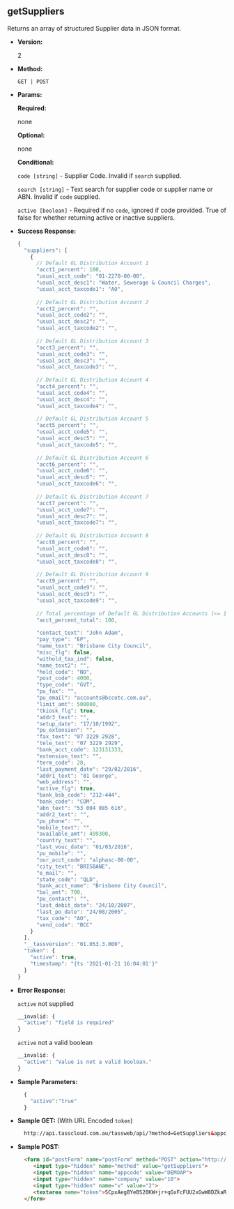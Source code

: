 **getSuppliers**
----
  Returns an array of structured Supplier data in JSON format.

* **Version:**

  2

* **Method:**

  `GET | POST`
  
*  **Params:**

   **Required:**

   none
   
   **Optional:**
   
   none

   **Conditional:**

   `code [string]` - Supplier Code. Invalid if `search` supplied.

   `search [string]` - Text search for supplier code or supplier name or ABN. 
                       Invalid if `code` supplied.
 
   `active [boolean]` - Required if no `code`, ignored if code provided. 
                        True of false for whether returning active or inactive suppliers.

* **Success Response:**

    ```javascript
    {
      "suppliers": [
        {
          // Default GL Distribution Account 1
          "acct1_percent": 100,
          "usual_acct_code": "01-2270-00-00",
          "usual_acct_desc1": "Water, Sewerage & Council Charges",
          "usual_acct_taxcode1": "AO",
          
          // Default GL Distribution Account 2
          "acct2_percent": "",
          "usual_acct_code2": "",
          "usual_acct_desc2": "",
          "usual_acct_taxcode2": "",
          
          // Default GL Distribution Account 3
          "acct3_percent": "",
          "usual_acct_code3": "",
          "usual_acct_desc3": "",
          "usual_acct_taxcode3": "",
          
          // Default GL Distribution Account 4
          "acct4_percent": "",
          "usual_acct_code4": "",
          "usual_acct_desc4": "",
          "usual_acct_taxcode4": "",
          
          // Default GL Distribution Account 5
          "acct5_percent": "",
          "usual_acct_code5": "",
          "usual_acct_desc5": "",
          "usual_acct_taxcode5": "",
          
          // Default GL Distribution Account 6
          "acct6_percent": "",
          "usual_acct_code6": "",
          "usual_acct_desc6": "",
          "usual_acct_taxcode6": "",
          
          // Default GL Distribution Account 7
          "acct7_percent": "",
          "usual_acct_code7": "",
          "usual_acct_desc7": "",
          "usual_acct_taxcode7": "",
          
          // Default GL Distribution Account 8
          "acct8_percent": "",
          "usual_acct_code8": "",
          "usual_acct_desc8": "",
          "usual_acct_taxcode8": "",
          
          // Default GL Distribution Account 9
          "acct9_percent": "",
          "usual_acct_code9": "",
          "usual_acct_desc9": "",
          "usual_acct_taxcode9": "",
          
          // Total percentage of Default GL Distribution Accounts (<= 100)
          "acct_percent_total": 100,
          
          "contact_text": "John Adam",
          "pay_type": "EP",
          "name_text": "Brisbane City Council",
          "misc_flg": false,
          "withold_tax_ind": false,
          "name_text2": "",
          "hold_code": "NO",
          "post_code": 4000,
          "type_code": "GVT",
          "pu_fax": "",
          "pu_email": "accounts@bccetc.com.au",
          "limit_amt": 500000,
          "tkiosk_flg": true,
          "addr3_text": "",
          "setup_date": "17/10/1992",
          "pu_extension": "",
          "fax_text": "07 3229 2928",
          "tele_text": "07 3229 2929",
          "bank_acct_code": 123131333,
          "extension_text": "",
          "term_code": 28,
          "last_payment_date": "29/02/2016",
          "addr1_text": "81 George",
          "web_address": "",
          "active_flg": true,
          "bank_bsb_code": "212-444",
          "bank_code": "COM",
          "abn_text": "53 004 085 616",
          "addr2_text": "",
          "pu_phone": "",
          "mobile_text": "",
          "available_amt": 499300,
          "country_text": "",
          "last_vouc_date": "01/03/2016",
          "pu_mobile": "",
          "our_acct_code": "alphasc-00-00",
          "city_text": "BRISBANE",
          "e_mail": "",
          "state_code": "QLD",
          "bank_acct_name": "Brisbane City Council",
          "bal_amt": 700,
          "pu_contact": "",
          "last_debit_date": "24/10/2007",
          "last_po_date": "24/08/2005",
          "tax_code": "AO",
          "vend_code": "BCC"
        }
      ],
      "__tassversion": "01.053.3.000",
      "token": {
        "active": true,
        "timestamp": "{ts '2021-01-21 16:04:01'}"
      }
    }
    ```
 
* **Error Response:**

    `active` not supplied
    ```javascript
    __invalid: {
      "active": "field is required"
    }
    ```
    
    `active` not a valid boolean
    ```javascript
    __invalid: {
      "active": "Value is not a valid boolean."
    }
    ```
    
* **Sample Parameters:**

  ```javascript
    { 
      "active":"true"
    }
  ```

* **Sample GET:** (With URL Encoded `token`)

  ```HTML
    http://api.tasscloud.com.au/tassweb/api/?method=GetSuppliers&appcode=DEMOAP&company=10&v=2&token=SCpxAeg8YeBS20KW%2Bjr%2BqGxFcFUU2xGwW8DZkaR21m4%3D
  ```
  
* **Sample POST:**

  ```HTML
    <form id="postForm" name="postForm" method="POST" action="http://api.tasscloud.com.au/tassweb/api/">
       <input type="hidden" name="method" value="getSuppliers">
       <input type="hidden" name="appcode" value="DEMOAP">
       <input type="hidden" name="company" value="10">
       <input type="hidden" name="v" value="2">
       <textarea name="token">SCpxAeg8YeBS20KW+jr+qGxFcFUU2xGwW8DZkaR21m4=</textarea>
    </form>
  ```
